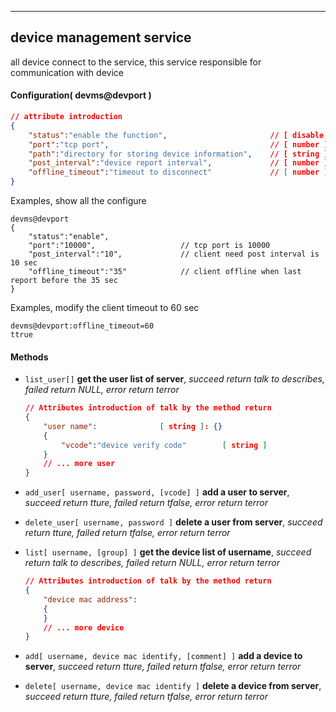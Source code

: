 
***
## device management service
all device connect to the service, this service responsible for communication with device

#### Configuration( devms@devport )

```json
// attribute introduction
{
    "status":"enable the function",                       // [ disable, enable ]
    "port":"tcp port",                                    // [ number ]
    "path":"directory for storing device information",    // [ string ]
    "post_interval":"device report interval",             // [ number ], The unit is seconds
    "offline_timeout":"timeout to disconnect"             // [ number ], The unit is seconds
}
```
Examples, show all the configure
```shell
devms@devport
{
    "status":"enable",
    "port":"10000",                   // tcp port is 10000
    "post_interval":"10",             // client need post interval is 10 sec
    "offline_timeout":"35"            // client offline when last report before the 35 sec
}
```  
Examples, modify the client timeout to 60 sec
```shell
devms@devport:offline_timeout=60
ttrue
```  


#### **Methods**

+ `list_user[]` **get the user list of server**, *succeed return talk to describes, failed return NULL, error return terror*
    ```json
    // Attributes introduction of talk by the method return
    {
        "user name":              [ string ]: {}
        {
            "vcode":"device verify code"        [ string ]
        }
        // ... more user
    }    
    ```

+ `add_user[ username, password, [vcode] ]` **add a user to server**, *succeed return tture, failed return tfalse, error return terror*

+ `delete_user[ username, password ]` **delete a user from server**, *succeed return tture, failed return tfalse, error return terror*



+ `list[ username, [group] ]` **get the device list of username**, *succeed return talk to describes, failed return NULL, error return terror*
    ```json
    // Attributes introduction of talk by the method return
    {
        "device mac address":
        {
        }
        // ... more device
    }    
    ```

+ `add[ username, device mac identify, [comment] ]` **add a device to server**, *succeed return tture, failed return tfalse, error return terror*

+ `delete[ username, device mac identify ]` **delete a device from server**, *succeed return tture, failed return tfalse, error return terror*


